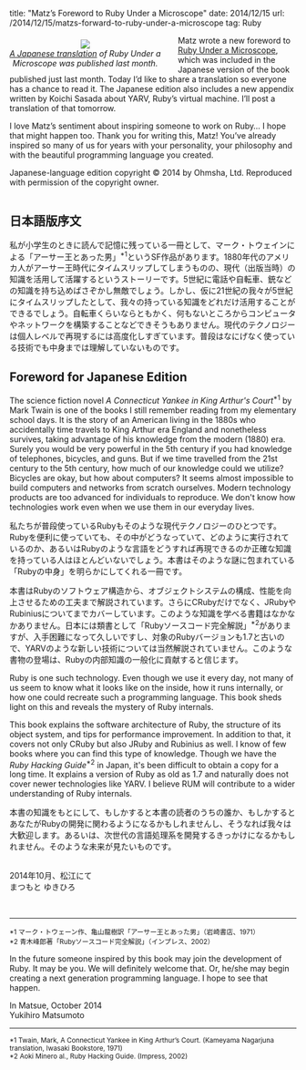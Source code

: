 title: "Matz’s Foreword to Ruby Under a Microscope"
date: 2014/12/15
url: /2014/12/15/matzs-forward-to-ruby-under-a-microscope
tag: Ruby

<div style="float: left; padding: 7px 30px 0px 0px; text-align: center;">
  <img src="https://patshaughnessy.net/assets/2014/12/15/rumja_cover.png"><br/>
  <i><a href="http://shop.ohmsha.co.jp/shopdetail/000000004065/">A Japanese translation</a> of Ruby Under a<br/>Microscope was published last month.</i>
</div>

Matz wrote a new foreword to [Ruby Under a
Microscope](https://patshaughnessy.net/ruby-under-a-microscope), which was
included in the Japanese version of the book published just last month. Today
I’d like to share a translation so everyone has a chance to read it. The
Japanese edition also includes a new appendix written by Koichi Sasada about
YARV, Ruby’s virtual machine. I’ll post a translation of that tomorrow.

I love Matz’s sentiment about inspiring someone to work on Ruby… I hope that
might happen too. Thank you for writing this, Matz! You’ve already inspired so
many of us for years with your personality, your philosophy and with the
beautiful programming language you created.

Japanese-language edition copyright &copy; 2014 by Ohmsha, Ltd. Reproduced with
permission of the copyright owner.

<div style="clear: left"></div>

<div class="jp">
<h2>日本語版序文</h2>
<p class="jp">
私が小学生のときに読んで記憶に残っている一冊として、マーク・トウェインによる「アーサー王とあった男」<sup>*1</sup>というSF作品があります。1880年代のアメリカ人がアーサー王時代にタイムスリップしてしまうものの、現代（出版当時）の知識を活用して活躍するというストーリーです。5世紀に電話や自転車、銃などの知識を持ち込めばさぞかし無敵でしょう。しかし、仮に21世紀の我々が5世紀にタイムスリップしたとして、我々の持っている知識をどれだけ活用することができるでしょう。自転車くらいならともかく、何もないところからコンピュータやネットワークを構築することなどできそうもありません。現代のテクノロジーは個人レベルで再現するには高度化しすぎています。普段はなにげなく使っている技術でも中身までは理解していないものです。
</p>
</div>

<h2>Foreword for Japanese Edition</h2>
<p>The science fiction novel <cite class="book">A Connecticut Yankee in King Arthur's
Court</cite><sup>*1</sup> by Mark Twain is one of the books I still remember reading from my
elementary school days. It is the story of an American living in the 1880s who accidentally
time travels to King Arthur era England and nonetheless survives, taking
advantage of his knowledge from the modern (1880) era. Surely you would be very
powerful in the 5th century if you had knowledge of telephones, bicycles, and
guns.  But if we time travelled from the 21st century to the 5th century, how
much of our knowledge could we utilize?  Bicycles are okay, but how about
computers? It seems almost impossible to build computers and networks from
scratch ourselves.  Modern technology products are too advanced for individuals
to reproduce. We don't know how technologies work even when we use them in our
everyday lives.</p>

<div class="jp">
<p>
私たちが普段使っているRubyもそのような現代テクノロジーのひとつです。Rubyを便利に使っていても、その中がどうなっていて、どのように実行されているのか、あるいはRubyのような言語をどうすれば再現できるのか正確な知識を持っている人はほとんどいないでしょう。本書はそのような謎に包まれている「Rubyの中身」を明らかにしてくれる一冊です。
</p>
<p>
本書はRubyのソフトウェア構造から、オブジェクトシステムの構成、性能を向上させるための工夫まで解説されています。さらにCRubyだけでなく、JRubyやRubiniusについてまでカバーしています。このような知識を学べる書籍はなかなかありません。日本には類書として「Rubyソースコード完全解説」<sup>*2</sup>がありますが、入手困難になって久しいですし、対象のRubyバージョンも1.7と古いので、YARVのような新しい技術については当然解説されていません。このような書物の登場は、Rubyの内部知識の一般化に貢献すると信じます。
</p>
</div>

Ruby is one such technology. Even though we use it every day, not many of us
seem to know what it looks like on the inside, how it runs internally, or how
one could recreate such a programming language. This book sheds light on this and
reveals the mystery of Ruby internals.

This book explains the software architecture of Ruby, the structure of its
object system, and tips for performance improvement. In addition to that, it
covers not only CRuby but also JRuby and Rubinius as well. I know of few books
where you can find this type of knowledge. Though we have the <cite
class="book">Ruby Hacking Guide</cite><sup>*2</sup> in Japan, it's been
difficult to obtain a copy for a long time. It explains a version of Ruby as
old as 1.7 and naturally does not cover newer technologies like YARV. I believe
RUM will contribute to a wider understanding of Ruby internals.

<div class="jp">
<p>
本書の知識をもとにして、もしかすると本書の読者のうちの誰か、もしかするとあなたがRubyの開発に関わるようになるかもしれませんし、そうなれば我々は大歓迎します。あるいは、次世代の言語処理系を開発するきっかけになるかもしれません。そのような未来が見たいものです。
</p>
<p>
<br/>
2014年10月、松江にて<br/>
まつもと ゆきひろ
</p>
<br/>
<hr align="left"/>
<small>*1 マーク・トウェーン作、亀山龍樹訳「アーサー王とあった男」（岩崎書店、1971）<br/>
*2 青木峰郎著「Rubyソースコード完全解説」（インプレス、2002）</small>
</div>

In the future someone inspired by this book may join the development of Ruby.
It may be you. We will definitely welcome that. Or, he/she may begin creating a
next generation programming language. I hope to see that happen.

In Matsue, October 2014<br/>
Yukihiro Matsumoto
<br/>
<hr align="left"/>
<small>*1 Twain, Mark, A Connecticut Yankee in King Arthur’s Court. (Kameyama Nagarjuna translation, Iwasaki Bookstore, 1971)<br/>
*2 Aoki Minero al., Ruby Hacking Guide. (Impress, 2002)</small>
